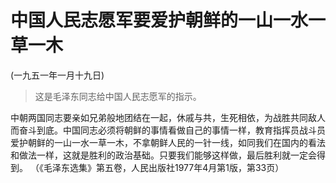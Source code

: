 #  中国人民志愿军要爱护朝鲜的一山一水一草一木  
(一九五一年一月十九日)

> 这是毛泽东同志给中国人民志愿军的指示。

中朝两国同志要亲如兄弟般地团结在一起，休戚与共，生死相依，为战胜共同敌人而奋斗到底。中国同志必须将朝鲜的事情看做自己的事情一样，教育指挥员战斗员爱护朝鲜的一山一水一草一木，不拿朝鲜人民的一针一线，如同我们在国内的看法和做法一样，这就是胜利的政治基础。只要我们能够这样做，最后胜利就一定会得到。
（《毛泽东选集》第五卷，人民出版社1977年4月第1版，第33页）

  

